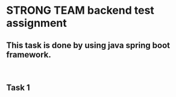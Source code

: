 # STRONG TEAM backend test assignment

## This task is done by using java spring boot framework.

<br/>

## Task 1
